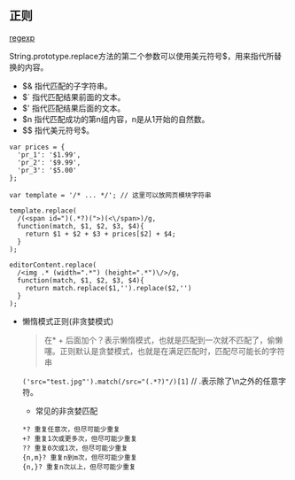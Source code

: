 ## 正则

[regexp](http://javascript.ruanyifeng.com/stdlib/regexp.html#toc15)

String.prototype.replace方法的第二个参数可以使用美元符号$，用来指代所替换的内容。

  - $& 指代匹配的子字符串。  
  - $\` 指代匹配结果前面的文本。  
  - $' 指代匹配结果后面的文本。  
  - $n 指代匹配成功的第n组内容，n是从1开始的自然数。  
  - $$ 指代美元符号$。  

  ```
  var prices = {
    'pr_1': '$1.99',
    'pr_2': '$9.99',
    'pr_3': '$5.00'
  };

  var template = '/* ... */'; // 这里可以放网页模块字符串

  template.replace(
    /(<span id=")(.*?)(">)(<\/span>)/g,
    function(match, $1, $2, $3, $4){
      return $1 + $2 + $3 + prices[$2] + $4;
    }
  );

  editorContent.replace(
    /<img .* (width=".*") (height=".*")\/>/g,
    function(match, $1, $2, $3, $4){
      return match.replace($1,'').replace($2,'')
    }
  );
  ```

* 懒惰模式正则(非贪婪模式)

  > 在* + 后面加个？表示懒惰模式，也就是匹配到一次就不匹配了，偷懒噻。正则默认是贪婪模式，也就是在满足匹配时，匹配尽可能长的字符串

  `('src="test.jpg"').match(/src="(.*?)"/)[1]`    // .表示除了\n之外的任意字符。

  - 常见的非贪婪匹配

  ```
  *? 重复任意次，但尽可能少重复
  +? 重复1次或更多次，但尽可能少重复
  ?? 重复0次或1次，但尽可能少重复
  {n,m}? 重复n到m次，但尽可能少重复
  {n,}? 重复n次以上，但尽可能少重复
  ```
